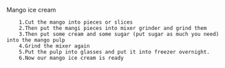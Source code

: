 Mango ice cream


        1.Cut the mango into pieces or slices
        2.Then put the mangi pieces into mixer grinder and grind them
        3.Then put some cream and some sugar (put sugar as much you need) into the mango pulp
        4.Grind the mixer again
        5.Put the pulp into glasses and put it into freezer overnight.
        6.Now our mango ice cream is ready